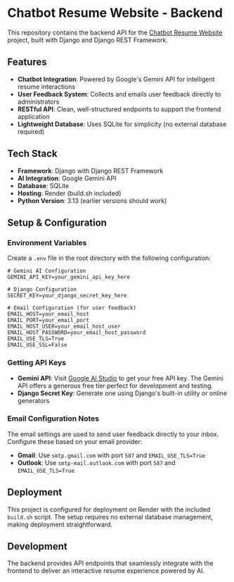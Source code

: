 # Chatbot Resume Website - Backend

This repository contains the backend API for the [Chatbot Resume Website](https://github.com/AzizjonKasimov/AzizjonKasimov.github.io) 
project, built with Django and Django REST Framework.

## Features

- **Chatbot Integration**: Powered by Google's Gemini API for intelligent resume interactions
- **User Feedback System**: Collects and emails user feedback directly to administrators
- **RESTful API**: Clean, well-structured endpoints to support the frontend application
- **Lightweight Database**: Uses SQLite for simplicity (no external database required)

## Tech Stack

- **Framework**: Django with Django REST Framework
- **AI Integration**: Google Gemini API
- **Database**: SQLite
- **Hosting**: Render (build.sh included)
- **Python Version**: 3.13 (earlier versions should work)

## Setup & Configuration

### Environment Variables

Create a `.env` file in the root directory with the following configuration:

```env
# Gemini AI Configuration
GEMINI_API_KEY=your_gemini_api_key_here

# Django Configuration
SECRET_KEY=your_django_secret_key_here

# Email Configuration (for user feedback)
EMAIL_HOST=your_email_host
EMAIL_PORT=your_email_port
EMAIL_HOST_USER=your_email_host_user
EMAIL_HOST_PASSWORD=your_email_host_password
EMAIL_USE_TLS=True
EMAIL_USE_SSL=False
```

### Getting API Keys

- **Gemini API**: Visit [Google AI Studio](https://makersuite.google.com/) to get your free API key. The Gemini API offers a generous free tier perfect for development and testing.
- **Django Secret Key**: Generate one using Django's built-in utility or online generators

### Email Configuration Notes

The email settings are used to send user feedback directly to your inbox. Configure these based on your email provider:
- **Gmail**: Use `smtp.gmail.com` with port `587` and `EMAIL_USE_TLS=True`
- **Outlook**: Use `smtp-mail.outlook.com` with port `587` and `EMAIL_USE_TLS=True`

## Deployment

This project is configured for deployment on Render with the included `build.sh` script. The setup requires no external database management, making deployment straightforward.

## Development

The backend provides API endpoints that seamlessly integrate with the frontend to deliver an interactive resume experience powered by AI.